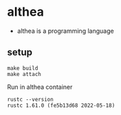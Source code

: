 # althea
- althea is a programming language

## setup
```shell
make build
make attach
```

Run in althea container
```shell
rustc --version
rustc 1.61.0 (fe5b13d68 2022-05-18)
```
